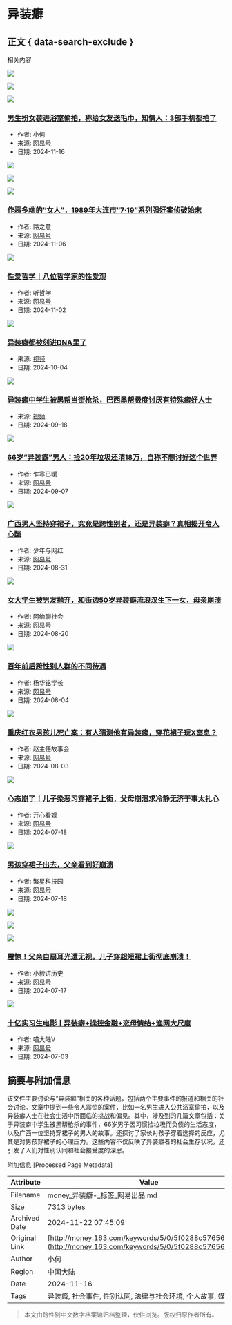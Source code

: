 # 异装癖

## 正文 { data-search-exclude }


相关内容

[![](https://nimg.ws.126.net/?url=https%3A%2F%2Fdingyue.ws.126.net%2F2024%2F1116%2F977b901bj00sn1e8l0013d000eg00aup.jpg&thumbnail=190x120&quality=95&type=jpg)](https://www.163.com/dy/article/JH4P3V9L05456QXU.html)

[![](https://nimg.ws.126.net/?url=https%3A%2F%2Fdingyue.ws.126.net%2F2024%2F1116%2F68bd567cj00sn1e84000ud000hs00dcp.jpg&thumbnail=190x120&quality=95&type=jpg)](https://www.163.com/dy/article/JH4P3V9L05456QXU.html)

[![](https://nimg.ws.126.net/?url=https%3A%2F%2Fdingyue.ws.126.net%2F2024%2F1116%2F3168dceej00sn1e89000ld000hs00dcp.jpg&thumbnail=190x120&quality=95&type=jpg)](https://www.163.com/dy/article/JH4P3V9L05456QXU.html)

### [男生扮女装进浴室偷拍，称给女友送毛巾，知情人：3部手机都拍了](https://www.163.com/dy/article/JH4P3V9L05456QXU.html)

- 作者: 小何
- 来源: [网易号](https://dy.163.com)
- 日期: 2024-11-16

[![](https://nimg.ws.126.net/?url=https%3A%2F%2Fdingyue.ws.126.net%2F2024%2F1106%2F780f5d1aj00smhzse003yd000u000k0m.jpg&thumbnail=190x120&quality=95&type=jpg)](https://www.163.com/dy/article/JG9PP86O0543A3A8.html)

[![](https://nimg.ws.126.net/?url=https%3A%2F%2Fdingyue.ws.126.net%2F2024%2F1106%2F47a2615bj00smhzse001dd000u000k0m.jpg&thumbnail=190x120&quality=95&type=jpg)](https://www.163.com/dy/article/JG9PP86O0543A3A8.html)

[![](https://nimg.ws.126.net/?url=https%3A%2F%2Fdingyue.ws.126.net%2F2024%2F1106%2F81116dc4j00smhzse001kd000u000k0m.jpg&thumbnail=190x120&quality=95&type=jpg)](https://www.163.com/dy/article/JG9PP86O0543A3A8.html)

### [作恶多端的“女人”，1989年大连市“7·19”系列强奸案侦破始末](https://www.163.com/dy/article/JG9PP86O0543A3A8.html)

- 作者: 路之意
- 来源: [网易号](https://dy.163.com)
- 日期: 2024-11-06

[![](https://nimg.ws.126.net/?url=https%3A%2F%2Fdingyue.ws.126.net%2F2024%2F1102%2F8ca0514ej00smbsro003xd000u0014ac.jpg&thumbnail=140x88&quality=95&type=jpg)](https://www.163.com/dy/article/JG1676480553XUSL.html)

### [性爱哲学丨八位哲学家的性爱观](https://www.163.com/dy/article/JG1676480553XUSL.html)

- 作者: 听哲学
- 来源: [网易号](https://dy.163.com)
- 日期: 2024-11-02

[![](https://nimg.ws.126.net/?url=https%3A%2F%2Fvideoimg.ws.126.net%2Fcover%2F20241004%2FzZcIYLwfB_cover.jpg&thumbnail=140x88&quality=95&type=jpg)](https://www.163.com/v/video/VHCNK56A2.html)

### [异装癖都被刻进DNA里了](https://www.163.com/v/video/VHCNK56A2.html)

- 来源: [视频](https://v.163.com)
- 日期: 2024-10-04

[![](https://nimg.ws.126.net/?url=https%3A%2F%2Fvideoimg.ws.126.net%2Fcover%2F20240918%2Fv8Sagcwnk_cover.jpg&thumbnail=140x88&quality=95&type=jpg)](https://www.163.com/v/video/VTBEBISA7.html)

### [异装癖中学生被黑帮当街枪杀，巴西黑帮极度讨厌有特殊癖好人士](https://www.163.com/v/video/VTBEBISA7.html)

- 来源: [视频](https://v.163.com)
- 日期: 2024-09-18

[![](https://nimg.ws.126.net/?url=https%3A%2F%2Fdingyue.ws.126.net%2F2024%2F0907%2Fc2d339c0j00sjflv9000rd000hs00a6m.jpg&thumbnail=140x88&quality=95&type=jpg)](https://www.163.com/dy/article/JBGA8EMV055653E1.html)

### [66岁“异装癖”男人：捡20年垃圾还清18万，自称不想讨好这个世界](https://www.163.com/dy/article/JBGA8EMV055653E1.html)

- 作者: 乍寒已暖
- 来源: [网易号](https://dy.163.com)
- 日期: 2024-09-07

[![](https://nimg.ws.126.net/?url=https%3A%2F%2Fdingyue.ws.126.net%2F2024%2F0907%2Ffc108e3aj00sjfinw000rd000hs00a6m.jpg&thumbnail=140x88&quality=95&type=jpg)](https://www.163.com/dy/article/JBG69NL605561JHK.html)

### [广西男人坚持穿裙子，究竟是跨性别者，还是异装癖？真相揭开令人心酸](https://www.163.com/dy/article/JAUE8UK00528AR4Q.html)

- 作者: 少年与网红
- 来源: [网易号](https://dy.163.com)
- 日期: 2024-08-31

[![](https://nimg.ws.126.net/?url=https%3A%2F%2Fdingyue.ws.126.net%2F2024%2F0820%2F81557b8dj00siihwm0019d000m800cim.jpg&thumbnail=600x328&quality=95&type=jpg)](https://www.163.com/dy/article/JA291KPO05566SDT.html)

### [女大学生被男友抛弃，和街边50岁异装癖流浪汉生下一女，母亲崩溃](https://www.163.com/dy/article/JA291KPO05566SDT.html)

- 作者: 阿绐聊社会
- 来源: [网易号](https://dy.163.com)
- 日期: 2024-08-20

[![](https://nimg.ws.126.net/?url=https%3A%2F%2Fdingyue.ws.126.net%2F2024%2F0804%2F202dc061j00shonmj000wd000hs00bvm.jpg&thumbnail=140x88&quality=95&type=jpg)](https://www.163.com/dy/article/J8OP8PLN05561MCU.html)

### [百年前后跨性别人群的不同待遇](https://www.163.com/dy/article/J8OP8PLN05561MCU.html)

- 作者: 杨华铭学长
- 来源: [网易号](https://dy.163.com)
- 日期: 2024-08-04

[![](https://nimg.ws.126.net/?url=https%3A%2F%2Fdingyue.ws.126.net%2F2024%2F0804%2Fe705dae2j00shoejm000wd000hs00bvm.jpg&thumbnail=140x88&quality=95&type=jpg)](https://www.163.com/dy/article/J8OE1KJ505565Q0Y.html)

### [重庆红衣男孩儿死亡案：有人猜测他有异装癖，穿花裙子玩X窒息？](https://www.163.com/dy/article/J8KUN56A05484D1D.html)

- 作者: 赵主任故事会
- 来源: [网易号](https://dy.163.com)
- 日期: 2024-08-03

[![](https://nimg.ws.126.net/?url=https%3A%2F%2Fdingyue.ws.126.net%2F2024%2F0718%2F5bed07ffj00sgt1pq009hd000ht00dbm.jpg&thumbnail=140x88&quality=95&type=jpg)](https://www.163.com/dy/article/J7CQREF505566ZGK.html)

### [心态崩了！儿子染恶习穿裙子上街，父母崩溃求冷静无济于事太扎心](https://www.163.com/dy/article/J7CQREF505566ZGK.html)

- 作者: 开心看娱
- 来源: [网易号](https://dy.163.com)
- 日期: 2024-07-18

[![](https://nimg.ws.126.net/?url=https%3A%2F%2Fdingyue.ws.126.net%2F2024%2F0718%2Fcdf954c5j00sgsbcd000td000ch009um.jpg&thumbnail=140x88&quality=95&type=jpg)](https://www.163.com/dy/article/J7BQA0PG0553K0OC.html)

### [男孩穿裙子出去，父亲看到好崩溃](https://www.163.com/dy/article/J7BQA0PG0553K0OC.html)

- 作者: 繁星科技园
- 来源: [网易号](https://dy.163.com)
- 日期: 2024-07-18

[![](https://nimg.ws.126.net/?url=https%3A%2F%2Fdingyue.ws.126.net%2F2024%2F0717%2F6df30146j00sgqymu001nd000tc00dlp.jpg&thumbnail=190x120&quality=95&type=jpg)](https://www.163.com/dy/article/J79U0HOS05563F9H.html)

[![](https://nimg.ws.126.net/?url=https%3A%2F%2Fdingyue.ws.126.net%2F2024%2F0717%2Fb9618614j00sgqylt002gd000u000fdp.jpg&thumbnail=190x120&quality=95&type=jpg)](https://www.163.com/dy/article/J79U0HOS05563F9H.html)

[![](https://nimg.ws.126.net/?url=https%3A%2F%2Fdingyue.ws.126.net%2F2024%2F0717%2F73787b48j00sgqyn1002cd000u000msp.jpg&thumbnail=190x120&quality=95&type=jpg)](https://www.163.com/dy/article/J79U0HOS05563F9H.html)

### [震惊！父亲自扇耳光遭无视，儿子穿超短裙上街彻底崩溃！](https://www.163.com/dy/article/J79U0HOS05563F9H.html)

- 作者: 小毅讲历史
- 来源: [网易号](https://dy.163.com)
- 日期: 2024-07-17

[![](https://nimg.ws.126.net/?url=https%3A%2F%2Fdingyue.ws.126.net%2F2024%2F0703%2F292ad3b9j00sg12nk000qd000dw006jm.jpg&thumbnail=140x88&quality=95&type=jpg)](https://www.163.com/dy/article/J65U5F160556565X.html)

### [十亿实习生电影丨异装癖+操控金融+恋母情结+渔网大尺度](https://www.163.com/dy/article/J65U5F160556565X.html)

- 作者: 喵大陆V
- 来源: [网易号](https://dy.163.com)
- 日期: 2024-07-03

## 摘要与附加信息

<!-- tcd_abstract -->
该文件主要讨论与“异装癖”相关的各种话题，包括两个主要事件的报道和相关的社会讨论。文章中提到一些令人震惊的案件，比如一名男生进入公共浴室偷拍，以及异装癖人士在社会生活中所面临的挑战和偏见。其中，涉及到的几篇文章包括：关于异装癖中学生被黑帮枪杀的事件，66岁男子因习惯捡垃圾而负债的生活态度，以及广西一位坚持穿裙子的男人的故事。还探讨了家长对孩子穿着选择的反应，尤其是对男孩穿裙子的心理压力。这些内容不仅反映了异装癖者的社会生存状况，还引发了人们对性别认同和社会接受度的深思。
<!-- tcd_abstract_end -->

附加信息 [Processed Page Metadata]

| Attribute       | Value                                  |
|-----------------|----------------------------------------|
| Filename        | money_异装癖-_标签_网易出品.md                             |
| Size            | 7313 bytes                           |
| Archived Date   | 2024-11-22 07:45:09                             |
| Original Link   | [http://money.163.com/keywords/5/0/5f0288c57656/1.html](http://money.163.com/keywords/5/0/5f0288c57656/1.html)                       |
| Author          | 小何                               |
| Region          | 中国大陆                               |
| Date            | 2024-11-16                                 |
| Tags            | 异装癖, 社会事件, 性别认同, 法律与社会环境, 个人故事, 媒体报道                                 |
>
> 本文由跨性别中文数字档案馆归档整理，仅供浏览。版权归原作者所有。
>